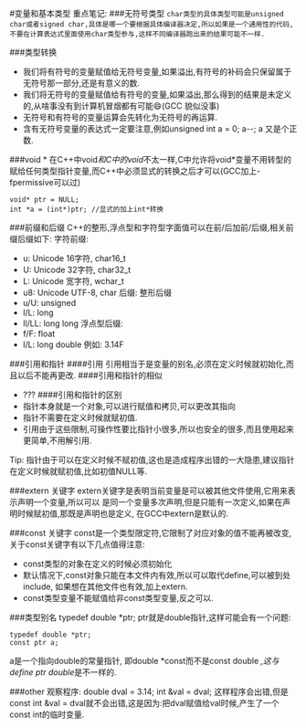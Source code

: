 #变量和基本类型
重点笔记:
###无符号类型
`char类型的具体类型可能是unsigned char或者signed char,具体是哪一个要根据具体编译器决定,所以如果是一个通用性的代码,不要在计算表达式里面使用char类型参与,这样不同编译器跑出来的结果可能不一样.`

###类型转换
*	我们将有符号的变量赋值给无符号变量,如果溢出,有符号的补码会只保留属于无符号那一部分,还是有意义的数.
*	我们将无符号的变量赋值给有符号的变量,如果溢出,那么得到的结果是未定义的,从啥事没有到计算机冒烟都有可能:smile:(GCC 貌似没事)
*	无符号和有符号的变量运算会先转化为无符号的再运算.
*	含有无符号变量的表达式一定要注意,例如unsigned int a = 0; a--; a 又是个正数.

###void *
在C++中void*和C中的void*不太一样,C中允许将void*变量不用转型的赋给任何类型指针变量,而C++中必须显式的转换之后才可以(GCC加上-fpermissive可以过)

	void* ptr = NULL;
	int *a = (int*)ptr; //显式的加上int*转换

###前缀和后缀
C++的整形,浮点型和字符型字面值可以在前/后加前/后缀,相关前缀后缀如下:
字符前缀:
*	u: Unicode 16字符, char16_t
*	U: Unicode 32字符, char32_t
*	L: Unicode 宽字符, wchar_t
*	u8: Unicode UTF-8, char
后缀:
整形后缀
*	u/U: unsigned
*	l/L: long
*	ll/LL: long long
浮点型后缀:
*	f/F: float
*	l/L: long double
例如: 3.14F

###引用和指针
####引用
引用相当于是变量的别名,必须在定义时候就初始化,而且以后不能再更改.
####引用和指针的相似
*	???
####引用和指针的区别
*	指针本身就是一个对象,可以进行赋值和拷贝,可以更改其指向
*	指针不需要在定义时候就赋初值.
*	引用由于这些限制,可操作性要比指针小很多,所以也安全的很多,而且使用起来更简单,不用解引用.

Tip:
	指针由于可以在定义时候不赋初值,这也是造成程序出错的一大隐患,建议指针
	在定义时候就赋初值,比如初值NULL等.

###extern 关键字
extern关键字是表明当前变量是可以被其他文件使用,它用来表示声明一个变量,所以可以
是同一个变量多次声明,但是只能有一次定义,如果在声明时候赋初值,那既是声明也是定义,
在GCC中extern是默认的.

###const 关键字
const是一个类型限定符,它限制了对应对象的值不能再被改变,关于const关键字有以下几点值得注意:

*	const类型的对象在定义的时候必须初始化
*	默认情况下,const对象只能在本文件内有效,所以可以取代define,可以被到处include, 如果想在其他文件也有效,加上extern.
*	const类型变量不能赋值给非const类型变量,反之可以.

###类型别名
	typedef double *ptr;
ptr就是double指针,这样可能会有一个问题:

	typedef double *ptr;
	const ptr a; 
a是一个指向double的常量指针, 即double *const而不是const double *,这与define ptr double*是不一样的.

###other
观察程序:
	double dval = 3.14;
	int &val = dval;
这样程序会出错,但是const int &val = dval就不会出错,这是因为:把dval赋值给val时候,产生了一个const int的临时变量.
